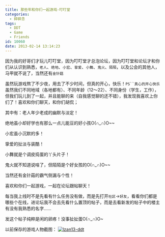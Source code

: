 ```yaml
---
title: 那些年和你们一起游戏-叮叮堂
categories:
  - 碎碎念
tags:
  - DDT
  - Game
  - Friends
id: 10060
date: 2013-02-14 13:14:23
---
```


因为我的好哥们才玩儿叮叮堂，因为叮叮堂才总泡论坛，因为叮叮堂和论坛才和你们从认识到熟悉，`老人`、`绝地`、`小宏`、`挚爱`、`小舞`、`鬼火`、`陌陌`，以及公会的其他人，马甲就不说了，当然还有`金针菇`

虽然玩游戏熬了不少夜，用去了不少时间，但真的开心，快乐！`PS``真心的开心快乐`虽然我们不同地域（各地都有）、不同年龄（12～22）、不同身份（学生，工作），但我们玩儿到了一起，并且能聊的来（自我感觉聊的还不错），我发现我喜欢上你们了！喜欢和你们聊天，和你们胡侃；

其中有：老人年少老成的幽默与淡定！

绝地虽小却好学也有那么一点儿能豆的好小孩O(∩_∩)O~~

小宏虽小沉默的多！

挚爱的扯淡与装酷！

小舞就是个调皮捣蛋的丫头片子！

鬼火就不知道说啥了，但陌陌是个好女孩的O(∩_∩)O~~

当然还有金针菇的霸气侧漏与个性！

喜欢和你们一起游戏，一起在论坛跟帖聊天！

每当我上线时不是先看有什么任务没有做，而是先打开`社区`→`好友`，看看你们都是哪些个在线，进论坛我不会去先看什么置顶的帖子，而是去看新发的帖子中的楼主有没有我熟悉的名字……

发这个帖子纯粹是闲的卵疼！没事扯扯蛋O(∩_∩)O~

以前保存的游戏人物截图：
[![lzan13-ddt](http://lzan13.qiniudn.com/blog/uploads/images/2013/02/lzan13-ddt.png)](http://lzan13.qiniudn.com/blog/uploads/images/2013/02/lzan13-ddt.png)